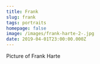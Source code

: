 ```yaml
---
title: Frank
slug: frank
tags: portraits
homepage: false
image: /images/frank-harte-2-.jpg
date: 2019-04-01T23:00:00.000Z
---
```

Picture of Frank Harte

